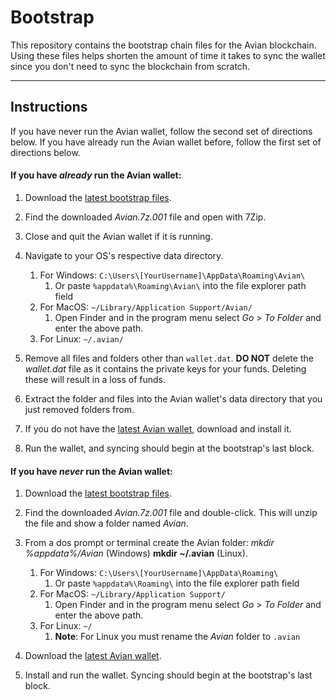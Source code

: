 # Bootstrap

This repository contains the bootstrap chain files for the Avian blockchain. Using these files helps shorten the amount of time it takes to sync the wallet since you don't need to sync the blockchain from scratch.

---

## Instructions
If you have never run the Avian wallet, follow the second set of directions below. If you have already run the Avian wallet before, follow the first set of directions below.

#### If you have *already* run the Avian wallet:

1. Download the [latest bootstrap files](https://wallet.avn.network/bootstrap/Avian.zip).
1. Find the downloaded *Avian.7z.001* file and open with 7Zip. 
1. Close and quit the Avian wallet if it is running.
1. Navigate to your OS's respective data directory.

	1. For Windows: `C:\Users\[YourUsername]\AppData\Roaming\Avian\`
		1. Or paste `%appdata%\Roaming\Avian\` into the file explorer path field
	1. For MacOS: `~/Library/Application Support/Avian/`
		1. Open Finder and in the program menu select *Go* > *To Folder* and enter the above path.
	1. For Linux: `~/.avian/`
1. Remove all files and folders other than `wallet.dat`. **DO NOT** delete the *wallet.dat* file as it contains the private keys for your funds. Deleting these will result in a loss of funds.
1. Extract the folder and files into the Avian wallet's data directory that you just removed folders from.
1. If you do not have the [latest Avian wallet](https://github.com/AvianNetwork/Avian/releases/tag/v4.1.0), download and install it.
1. Run the wallet, and syncing should begin at the bootstrap's last block.

#### If you have *never* run the Avian wallet:

1. Download the [latest bootstrap files](https://github.com/AvianNetwork/Bootstrap/releases).
1. Find the downloaded *Avian.7z.001* file and double-click. This will unzip the file and show a folder named *Avian*.
1. From a dos prompt or terminal create the Avian folder: *mkdir %appdata%/Avian* (Windows) **mkdir ~/.avian** (Linux).

	1. For Windows: `C:\Users\[YourUsername]\AppData\Roaming\`
		1. Or paste `%appdata%\Roaming\` into the file explorer path field
	1. For MacOS: `~/Library/Application Support/`
		1. Open Finder and in the program menu select *Go* > *To Folder* and enter the above path.
	1. For Linux: `~/`
		1. **Note**: For Linux you must rename the *Avian* folder to `.avian`
1. Download the [latest Avian wallet](https://github.com/AvianNetwork/Avian/releases/tag/v4.1.0).
1. Install and run the wallet. Syncing should begin at the bootstrap's last block.
